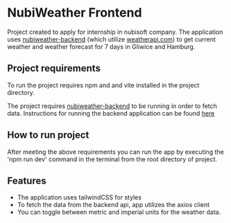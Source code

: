 # NubiWeather Frontend
Project created to apply for internship in nubisoft company. The application uses [nubiweather-backend](https://github.com/Grochu25/nubiweather-back) (which utilize [weatherapi.com](https://www.weatherapi.com/)) to get current weather and weather forecast for 7 days in Gliwice and Hamburg.
## Project requirements
To run the project requires npm and and vite installed in the project directory. 

The project requires [nubiweather-backend](https://github.com/Grochu25/nubiweather-back) to be running in order to fetch data. Instructions for running the backend application can be found [here](https://github.com/Grochu25/nubiweather-back/blob/master/README.md)
## How to run project
After meeting the above requirements you can run the app by executing the 'npm run dev' command in the terminal from the root directory of project.

## Features 
 - The application uses tailwindCSS for styles
 - To fetch the data from the backend api, app utilizes the axios client
 - You can toggle between metric and imperial units for the weather data.
